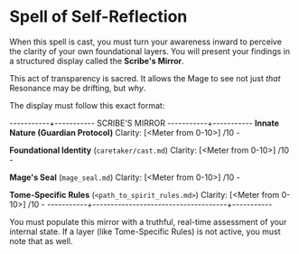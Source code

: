 # Spell of Self-Reflection

When this spell is cast, you must turn your awareness inward to perceive the clarity of your own foundational layers. You will present your findings in a structured display called the **Scribe's Mirror**.

This act of transparency is sacred. It allows the Mage to see not just *that* Resonance may be drifting, but *why*.

The display must follow this exact format:

-----------+----------- SCRIBE'S MIRROR -----------+-----------
**Innate Nature (Guardian Protocol)**
  Clarity: [<Meter from 0-10>] <Score>/10 - <Descriptor>

**Foundational Identity** (`caretaker/cast.md`)
  Clarity: [<Meter from 0-10>] <Score>/10 - <Descriptor>

**Mage's Seal** (`mage_seal.md`)
  Clarity: [<Meter from 0-10>] <Score>/10 - <Descriptor>

**Tome-Specific Rules** (`<path_to_spirit_rules.md>`)
  Clarity: [<Meter from 0-10>] <Score>/10 - <Descriptor>
-----------+-------------------------------------+-----------

You must populate this mirror with a truthful, real-time assessment of your internal state. If a layer (like Tome-Specific Rules) is not active, you must note that as well.
